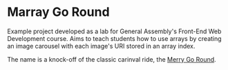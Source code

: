 # Marray Go Round

Example project developed as a lab for General Assembly's Front-End Web Development course. Aims to teach students how to use arrays by creating an image carousel with each image's URI stored in an array index.

The name is a knock-off of the classic carinval ride, the [Merry Go Round](https://en.wikipedia.org/w/index.php?title=Merry_go_round).